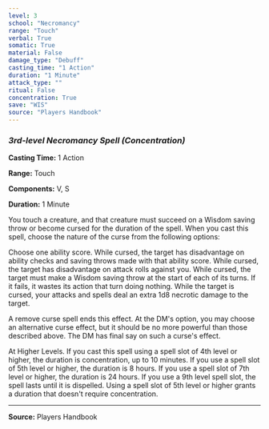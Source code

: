 ```yaml
---
level: 3
school: "Necromancy"
range: "Touch"
verbal: True
somatic: True
material: False
damage_type: "Debuff"
casting_time: "1 Action"
duration: "1 Minute"
attack_type: ""
ritual: False
concentration: True
save: "WIS"
source: "Players Handbook"
---
```


### *3rd-level Necromancy Spell* *(Concentration)*

**Casting Time:** 1 Action

**Range:** Touch

**Components:** V, S

**Duration:** 1 Minute

You touch a creature, and that creature must succeed on a Wisdom saving throw or become cursed for the duration of the spell. When you cast this spell, choose the nature of the curse from the following options:
 
  Choose one ability score. While cursed, the target has disadvantage on ability checks and saving throws made with that ability score.
  While cursed, the target has disadvantage on attack rolls against you.
  While cursed, the target must make a Wisdom saving throw at the start of each of its turns. If it fails, it wastes its action that turn doing nothing.
  While the target is cursed, your attacks and spells deal an extra 1d8 necrotic damage to the target.
 
 
 A remove curse spell ends this effect. At the DM's option, you may choose an alternative curse effect, but it should be no more powerful than those described above. The DM has final say on such a curse's effect.
 
 At Higher Levels. If you cast this spell using a spell slot of 4th level or higher, the duration is concentration, up to 10 minutes. If you use a spell slot of 5th level or higher, the duration is 8 hours. If you use a spell slot of 7th level or higher, the duration is 24 hours. If you use a 9th level spell slot, the spell lasts until it is dispelled. Using a spell slot of 5th level or higher grants a duration that doesn't require concentration.

---
**Source:** Players Handbook
